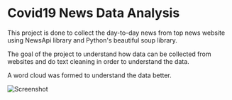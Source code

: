 # Covid19 News Data Analysis

This project is done to collect the day-to-day news from top news website using NewsApi library and Python's beautiful soup library.

The goal of the project to understand how data can be collected from websites and do text cleaning in order to understand the data. 

A word cloud was formed to understand the data better.

![Screenshot](C:\Users\Gowtham\PycharmProjects\Covid19-News-Data-Analysis\Dataset\Figure_1.png)
